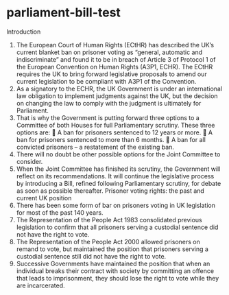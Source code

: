 parliament-bill-test
====================
Introduction 
1. The European Court of Human Rights (ECtHR) has described the UK’s 
current blanket ban on prisoner voting as “general, automatic and 
indiscriminate” and found it to be in breach of Article 3 of Protocol 1 of the 
European Convention on Human Rights (A3P1, ECHR). The ECtHR 
requires the UK to bring forward legislative proposals to amend our 
current legislation to be compliant with A3P1 of the Convention. 
2. As a signatory to the ECHR, the UK Government is under an international 
law obligation to implement judgments against the UK, but the decision on 
changing the law to comply with the judgment is ultimately for Parliament. 
3. That is why the Government is putting forward three options to a 
Committee of both Houses for full Parliamentary scrutiny. These three 
options are: 
 A ban for prisoners sentenced to 12 years or more. 
 A ban for prisoners sentenced to more than 6 months. 
 A ban for all convicted prisoners – a restatement of the existing ban. 
4. There will no doubt be other possible options for the Joint Committee to 
consider. 
5. When the Joint Committee has finished its scrutiny, the Government will 
reflect on its recommendations. It will continue the legislative process by 
introducing a Bill, refined following Parliamentary scrutiny, for debate as 
soon as possible thereafter. 
Prisoner voting rights: the past and current UK position 
6. There has been some form of bar on prisoners voting in UK legislation for 
most of the past 140 years. 
7. The Representation of the People Act 1983 consolidated previous 
legislation to confirm that all prisoners serving a custodial sentence did 
not have the right to vote. 
8. The Representation of the People Act 2000 allowed prisoners on remand 
to vote, but maintained the position that prisoners serving a custodial 
sentence still did not have the right to vote. 
9. Successive Governments have maintained the position that when an 
individual breaks their contract with society by committing an offence that 
leads to imprisonment, they should lose the right to vote while they are 
incarcerated. 
